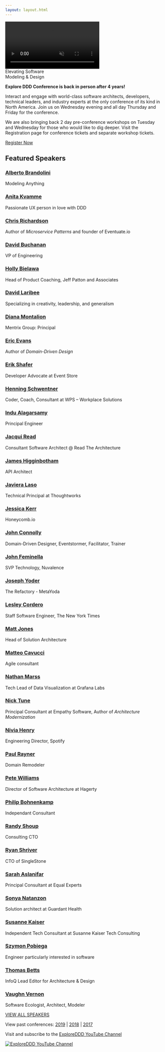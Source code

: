 ```yaml
---
layout: layout.html
---
```

<div class="container-fluid homepage--hero-video-container">
    <video loop muted autoplay class="video-item">
        <source src="video/background-video.webm" type="video/webm">
        <source src="video/background-video.mp4" type="video/mp4">
        <source src="video/background-video.ogv" type="video/ogg">
    </video>
    <div class="video-overlay">
        <div class="homepage--big-text">
            <div class="big-text">Elevating Software<br>Modeling &amp; Design</div>
        </div>
    </div>
</div>
<!--<section class="slider">
  <div class="flexslider">
    <ul class="slides">
        <li class="slide picture-5"></li>
        <li class="slide picture-2"></li>
        <li class="slide picture-1"></li>
        <li class="slide picture-3"></li>
        <li class="slide picture-4"></li>
        <li class="slide picture-6"></li>
        <li class="slide picture-7"></li>
    </ul>
  </div>
  <div class="custom-navigation-container">
  <div class="custom-navigation">
    <a class="arrow left"><img src="img/slider-arrow-left.svg" /></a>
    <a class="arrow right"><img src="img/slider-arrow-right.svg" /></a>
  </div>
  </div>
</section> -->
<!-- Begin MailChimp Signup Form -->
<div class="row newsletter-signup">
	<div class="col-xs-12">
		<style type="text/css">
			#mc_embed_signup {}
			/* Add your own MailChimp form style overrides in your site stylesheet or in this style block.
			   We recommend moving this block and the preceding CSS link to the HEAD of your HTML file. */
		</style>
		<script type='text/javascript' src='//s3.amazonaws.com/downloads.mailchimp.com/js/mc-validate.js'></script>
		<script type='text/javascript'>(function ($) { window.fnames = new Array(); window.ftypes = new Array(); fnames[1] = 'FNAME'; ftypes[1] = 'text'; fnames[2] = 'LNAME'; ftypes[2] = 'text'; fnames[0] = 'EMAIL'; ftypes[0] = 'email'; }(jQuery)); var $mcj = jQuery.noConflict(true);</script>
	</div> <!-- col-xs-2 -->
</div> <!-- row -->
</div> <!-- col-xs-12 -->
</div> <!-- row footer newsletter signup -->
<!--End mc_embed_signup-->
<div class="container homepage--intro-text">
    <div class="row">
        <p><strong>Explore DDD Conference is back in person after 4 years!</strong></p>
        <p>Interact and engage with world-class software architects, developers, technical leaders, and industry experts at the only conference of its kind in North America.  Join us on Wednesday evening and all day Thursday and Friday for the conference.</p>
        <p>We are also bringing back 2 day pre-conference workshops on Tuesday and Wednesday for those who would like to dig deeper.  Visit the Registration page for conference tickets and separate workshop tickets.</p>
    </div>
    <div class="text-center">
        <a href="https://ti.to/EDDD/explore-ddd-2024" class="btn">Register Now</a>
    </div>
</div>
<!--<div class="container section speakers" style="position: relative; overflow: auto;">-->
<div class="container section speakers">
  <h2 class="text-center">Featured Speakers</h2>
    <!--<div class="row" style="position: absolute; width: 50000px;">-->
    <div class="row">
        <div class="speaker-container">
            <a href="speakers/alberto-brandolini.html"><div class="speaker-img alberto-brandolini">
            </div></a>
            <h3><a class="speaker-name" href="speakers/alberto-brandolini.html">Alberto Brandolini</a></h3>
            <p class="speaker-details">Modeling Anything</p>
        </div>
        <div class="speaker-container">
            <a href="speakers/anita-kvamme.html"><div class="new-speaker-img anita-kvamme"></div></a>
            <h3><a class="speaker-name" href="speakers/anita-kvamme.html">Anita Kvamme</a></h3>
            <p class="speaker-details">Passionate UX person in love with DDD</p>
        </div>
        <div class="speaker-container">
            <a href="speakers/chris-richardson.html"><div class="speaker-img chris-richardson">
        </div></a>
            <h3><a class="speaker-name" href="speakers/chris-richardson.html">Chris Richardson</a></h3>
            <p class="speaker-details">Author of <em>Microservice Patterns</em> and founder of Eventuate.io</p>
        </div>
        <div class="speaker-container">
            <a href="speakers/david-buchanan.html"><div class="new-speaker-img david-buchanan"></div></a>
            <h3><a class="speaker-name" href="speakers/david-buchanan.html">David Buchanan</a></h3>
            <p class="speaker-details">VP of Engineering</p>
        </div>
    </div>
    <div class="row">
        <div class="speaker-container">
            <a href="speakers/holly-bielawa.html"><div class="new-speaker-img holly-bielawa"></div></a>
            <h3><a class="speaker-name" href="speakers/holly-bielawa.html">Holly Bielawa</a></h3>
            <p class="speaker-details">Head of Product Coaching, Jeff Patton and Associates</p>
        </div>
        <div class="speaker-container">
            <a href="speakers/david-laribee.html"><div class="new-speaker-img david-laribee"></div></a>
            <h3><a class="speaker-name" href="speakers/david-laribee.html">David Laribee</a></h3>
            <p class="speaker-details">Specializing in creativity, leadership, and generalism</p>
        </div>
        <div class="speaker-container">
            <a href="speakers/diana-montalion.html"><div class="speaker-img diana-montalion">
            </div></a>
            <h3><a class="speaker-name" href="speakers/diana-montalion.html">Diana Montalion</a></h3>
            <p class="speaker-details">Mentrix Group: Principal</p>
        </div>
        <div class="speaker-container">
            <a href="speakers/eric-evans.html"><div class="speaker-img eric-evans">
            </div></a>
            <h3><a class="speaker-name" href="speakers/eric-evans.html">Eric Evans</a></h3>
            <p class="speaker-details">Author of <em>Domain-Driven Design</em></p>
        </div>
    </div>
    <div class="row">
        <div class="speaker-container">
            <a href="speakers/erik-shafer.html"><div class="new-speaker-img erik-shafer"></div></a>
            <h3><a class="speaker-name" href="speakers/erik-shafer.html">Erik Shafer</a></h3>
            <p class="speaker-details">Developer Advocate at Event Store</p>
        </div>
        <div class="speaker-container">
            <a href="speakers/henning-schwentner.html"><div class="speaker-img henning-schwentner">
            </div></a>
            <h3><a class="speaker-name" href="speakers/henning-schwentner.html">Henning Schwentner</a></h3>
            <p class="speaker-details">Coder, Coach, Consultant at WPS – Workplace Solutions</p>
        </div>
        <div class="speaker-container">
            <a href="speakers/indu-alagarsamy.html"><div class="speaker-img indu-alagarsamy">
            </div></a>
            <h3><a class="speaker-name" href="speakers/indu-alagarsamy.html">Indu Alagarsamy</a></h3>
            <p class="speaker-details">Principal Engineer</p>
        </div>
        <div class="speaker-container">
            <a href="speakers/jacqui-read.html"><div class="new-speaker-img jacqui-read"></div></a>
            <h3><a class="speaker-name" href="speakers/jacqui-read.html">Jacqui Read</a></h3>
            <p class="speaker-details">Consultant Software Architect @ Read The Architecture</p>
        </div>
    </div>
    <div class="row">
        <div class="speaker-container">
            <a href="speakers/james-higginbotham.html"><div class="new-speaker-img james-higginbotham"></div></a>
            <h3><a class="speaker-name" href="speakers/james-higginbotham.html">James Higginbotham</a></h3>
            <p class="speaker-details">API Architect</p>
        </div>
        <div class="speaker-container">
            <a href="speakers/javiera-laso.html"><div class="new-speaker-img javiera-laso"></div></a>
            <h3><a class="speaker-name" href="speakers/javiera-laso.html">Javiera Laso</a></h3>
            <p class="speaker-details">Technical Principal at Thoughtworks</p>
        </div>
        <div class="speaker-container">
            <a href="speakers/jessica-kerr.html"><div class="new-speaker-img jessica-kerr"></div></a>
            <h3><a class="speaker-name" href="speakers/jessica-kerr.html">Jessica Kerr</a></h3>
            <p class="speaker-details">Honeycomb.io</p>
        </div>
        <div class="speaker-container">
            <a href="speakers/john-connolly.html"><div class="new-speaker-img john-connolly"></div></a>
            <h3><a class="speaker-name" href="speakers/john-connolly.html">John Connolly</a></h3>
            <p class="speaker-details">Domain-Driven Designer, Eventstormer, Facilitator, Trainer</p>
        </div>
    </div>
    <div class="row">
        <div class="speaker-container">
            <a href="speakers/john-feminella.html"><div class="new-speaker-img john-feminella"></div></a>
            <h3><a class="speaker-name" href="speakers/john-feminella.html">John Feminella</a></h3>
            <p class="speaker-details">SVP Technology, Nuvalence</p>
        </div>
        <div class="speaker-container">
            <a href="speakers/joseph-yoder.html"><div class="new-speaker-img joseph-yoder"></div></a>
            <h3><a class="speaker-name" href="speakers/joseph-yoder.html">Joseph Yoder</a></h3>
            <p class="speaker-details">The Refactory - MetaYoda</p>
        </div>
        <div class="speaker-container">
            <a href="speakers/lesley-cordero.html"><div class="speaker-img lesley-cordero">
            </div></a>
            <h3><a class="speaker-name" href="speakers/lesley-cordero.html">Lesley Cordero</a></h3>
            <p class="speaker-details">Staff Software Engineer, The New York Times</p>
        </div>
        <div class="speaker-container">
            <a href="speakers/matt-jones.html"><div class="new-speaker-img matt-jones"></div></a>
            <h3><a class="speaker-name" href="speakers/matt-jones.html">Matt Jones</a></h3>
            <p class="speaker-details">Head of Solution Architecture</p>
        </div>
    </div>
    <div class="row">
        <div class="speaker-container">
            <a href="speakers/matteo-cavucci.html"><div class="new-speaker-img matteo-cavucci"></div></a>
            <h3><a class="speaker-name" href="speakers/matteo-cavucci.html">Matteo Cavucci</a></h3>
            <p class="speaker-details">Agile consultant</p>
        </div>
        <div class="speaker-container">
            <a href="speakers/nathan-marrs.html"><div class="new-speaker-img nathan-marrs"></div></a>
            <h3><a class="speaker-name" href="speakers/nathan-marrs.html">Nathan Marss</a></h3>
            <p class="speaker-details">Tech Lead of Data Visualization at Grafana Labs</p>
        </div>
        <div class="speaker-container">
            <a href="speakers/nick-tune.html"><div class="speaker-img nick-tune">
            </div></a>
            <h3><a class="speaker-name" href="speakers/nick-tune.html">Nick Tune</a></h3>
            <p class="speaker-details">Principal Consultant at Empathy Software, Author of <em>Architecture Modernization</em></p>
        </div>
        <div class="speaker-container">
            <a href="speakers/nivia-henry.html"><div class="speaker-img nivia-henry">
            </div></a>
            <h3><a class="speaker-name" href="speakers/nivia-henry.html">Nivia Henry</a></h3>
            <p class="speaker-details">Engineering Director, Spotify</p>
        </div>
    </div>
    <div class="row">
        <div class="speaker-container">
            <a href="speakers/paul-rayner.html"><div class="speaker-img paul-rayner">
            </div></a>
            <h3><a class="speaker-name" href="speakers/paul-rayner.html">Paul Rayner</a></h3>
            <p class="speaker-details">Domain Remodeler</p>
        </div>
        <div class="speaker-container">
            <a href="speakers/pete-williams.html"><div class="new-speaker-img pete-williams"></div></a>
            <h3><a class="speaker-name" href="speakers/pete-williams.html">Pete Williams</a></h3>
            <p class="speaker-details">Director of Software Architecture at Hagerty</p>
        </div>
        <div class="speaker-container">
            <a href="speakers/phillip-bohnenkamp.html"><div class="new-speaker-img phillip-bohnenkamp"></div></a>
            <h3><a class="speaker-name" href="speakers/phillip-bohnenkamp.html">Philip Bohnenkamp</a></h3>
            <p class="speaker-details">Independant Consultant</p>
        </div>
        <div class="speaker-container">
            <a href="speakers/randy-shoup.html"><div class="speaker-img randy-shoup">
            </div></a>
            <h3><a class="speaker-name" href="speakers/randy-shoup.html">Randy Shoup</a></h3>
            <p class="speaker-details">Consulting CTO</p>
        </div>
    </div>
    <div class="row">
        <div class="speaker-container">
            <a href="speakers/ryan-shriver.html"><div class="new-speaker-img ryan-shriver"></div></a>
            <h3><a class="speaker-name" href="speakers/ryan-shriver.html">Ryan Shriver</a></h3>
            <p class="speaker-details">CTO of SingleStone</p>
        </div>
        <div class="speaker-container">
            <a href="speakers/sarah-aslanifar.html"><div class="new-speaker-img sarah-aslanifar"></div></a>
            <h3><a class="speaker-name" href="speakers/sarah-aslanifar.html">Sarah Aslanifar</a></h3>
            <p class="speaker-details">Principal Consultant at Equal Experts</p>
        </div>
        <div class="speaker-container">
            <a href="speakers/sonya-natanzon.html"><div class="new-speaker-img sonya-natanzon"></div></a>
            <h3><a class="speaker-name" href="speakers/sonya-natanzon.html">Sonya Natanzon</a></h3>
            <p class="speaker-details">Solution architect at Guardant Health</p>
        </div>
        <div class="speaker-container">
            <a href="speakers/susanne-kaiser.html"><div class="speaker-img susanne-kaiser">
            </div></a>
            <h3><a class="speaker-name" href="speakers/susanne-kaiser.html">Susanne Kaiser</a></h3>
            <p class="speaker-details">Independent Tech Consultant at Susanne Kaiser Tech Consulting</p>
        </div>
    </div>
    <div class="row">
        <div class="speaker-container">
            <a href="speakers/szymon-pobiega.html"><div class="new-speaker-img szymon-pobiega"></div></a>
            <h3><a class="speaker-name" href="speakers/szymon-pobiega.html">Szymon Pobiega</a></h3>
            <p class="speaker-details">Engineer particularly interested in software</p>
        </div>
        <div class="speaker-container">
            <a href="speakers/thomas-betts.html"><div class="new-speaker-img thomas-betts"></div></a>
            <h3><a class="speaker-name" href="speakers/thomas-betts.html">Thomas Betts</a></h3>
            <p class="speaker-details">InfoQ Lead Editor for Architecture & Design</p>
        </div>
        <div class="speaker-container">
            <a href="speakers/vaughn-vernon.html"><div class="new-speaker-img vaughn-vernon"></div></a>
            <h3><a class="speaker-name" href="speakers/vaughn-vernon.html">Vaughn Vernon</a></h3>
            <p class="speaker-details">Software Ecologist, Architect, Modeler</p>
        </div>
    </div>
    <p><a href="speakers">VIEW ALL SPEAKERS</a></p>
</div>
<div class="container">
    <div class="row">
        <p class="text-center">View past conferences: <a href="./2019">2019</a> &#124; <a href="./2018">2018</a> &#124; <a href="./2017">2017</a></p>
        <p class="text-center">Visit and subscribe to the <a href="https://www.youtube.com/exploreddd">ExploreDDD YouTube Channel</a></p>
    </div>
</div>
<div class="text-center ">
    <a href="https://www.youtube.com/exploreddd">
        <img src="img/youtube-text-icon.png" class="homepage-youtube-link-img" title="ExploreDDD YouTube Channel">
    </a>
</div>
    </div>
</div>